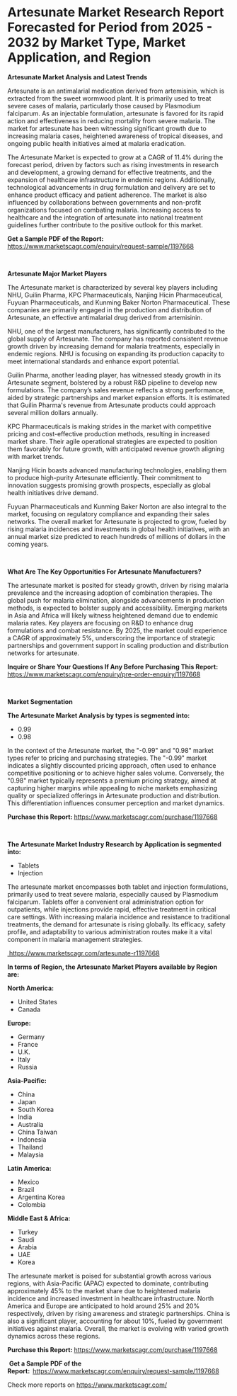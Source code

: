 <p><h1>Artesunate Market Research Report Forecasted for Period from 2025 -  2032 by Market Type, Market Application, and Region</h1></p><p><strong>Artesunate Market Analysis and Latest Trends</strong></p>
<p><p>Artesunate is an antimalarial medication derived from artemisinin, which is extracted from the sweet wormwood plant. It is primarily used to treat severe cases of malaria, particularly those caused by Plasmodium falciparum. As an injectable formulation, artesunate is favored for its rapid action and effectiveness in reducing mortality from severe malaria. The market for artesunate has been witnessing significant growth due to increasing malaria cases, heightened awareness of tropical diseases, and ongoing public health initiatives aimed at malaria eradication.</p><p>The Artesunate Market is expected to grow at a CAGR of 11.4% during the forecast period, driven by factors such as rising investments in research and development, a growing demand for effective treatments, and the expansion of healthcare infrastructure in endemic regions. Additionally, technological advancements in drug formulation and delivery are set to enhance product efficacy and patient adherence. The market is also influenced by collaborations between governments and non-profit organizations focused on combating malaria. Increasing access to healthcare and the integration of artesunate into national treatment guidelines further contribute to the positive outlook for this market.</p></p>
<p><strong>Get a Sample PDF of the Report:&nbsp;</strong> <a href="https://www.marketscagr.com/enquiry/request-sample/1197668?utm_campaign=2176&utm_medium=2&utm_source=Github&utm_content=ia&utm_term=08032025&utm_id=artesunate">https://www.marketscagr.com/enquiry/request-sample/1197668</a></p>
<p>&nbsp;</p>
<p><strong>Artesunate Major Market Players</strong></p>
<p><p>The Artesunate market is characterized by several key players including NHU, Guilin Pharma, KPC Pharmaceuticals, Nanjing Hicin Pharmaceutical, Fuyuan Pharmaceuticals, and Kunming Baker Norton Pharmaceutical. These companies are primarily engaged in the production and distribution of Artesunate, an effective antimalarial drug derived from artemisinin.</p><p>NHU, one of the largest manufacturers, has significantly contributed to the global supply of Artesunate. The company has reported consistent revenue growth driven by increasing demand for malaria treatments, especially in endemic regions. NHU is focusing on expanding its production capacity to meet international standards and enhance export potential.</p><p>Guilin Pharma, another leading player, has witnessed steady growth in its Artesunate segment, bolstered by a robust R&D pipeline to develop new formulations. The company’s sales revenue reflects a strong performance, aided by strategic partnerships and market expansion efforts. It is estimated that Guilin Pharma's revenue from Artesunate products could approach several million dollars annually.</p><p>KPC Pharmaceuticals is making strides in the market with competitive pricing and cost-effective production methods, resulting in increased market share. Their agile operational strategies are expected to position them favorably for future growth, with anticipated revenue growth aligning with market trends.</p><p>Nanjing Hicin boasts advanced manufacturing technologies, enabling them to produce high-purity Artesunate efficiently. Their commitment to innovation suggests promising growth prospects, especially as global health initiatives drive demand.</p><p>Fuyuan Pharmaceuticals and Kunming Baker Norton are also integral to the market, focusing on regulatory compliance and expanding their sales networks. The overall market for Artesunate is projected to grow, fueled by rising malaria incidences and investments in global health initiatives, with an annual market size predicted to reach hundreds of millions of dollars in the coming years.</p></p>
<p>&nbsp;</p>
<p><strong>What Are The Key Opportunities For Artesunate Manufacturers?</strong></p>
<p><p>The artesunate market is posited for steady growth, driven by rising malaria prevalence and the increasing adoption of combination therapies. The global push for malaria elimination, alongside advancements in production methods, is expected to bolster supply and accessibility. Emerging markets in Asia and Africa will likely witness heightened demand due to endemic malaria rates. Key players are focusing on R&D to enhance drug formulations and combat resistance. By 2025, the market could experience a CAGR of approximately 5%, underscoring the importance of strategic partnerships and government support in scaling production and distribution networks for artesunate.</p></p>
<p><strong>Inquire or Share Your Questions If Any Before Purchasing This Report:</strong> <a href="https://www.marketscagr.com/enquiry/pre-order-enquiry/1197668?utm_campaign=2176&utm_medium=2&utm_source=Github&utm_content=ia&utm_term=08032025&utm_id=artesunate">https://www.marketscagr.com/enquiry/pre-order-enquiry/1197668</a></p>
<p>&nbsp;</p>
<p><strong>Market Segmentation</strong></p>
<p><strong>The Artesunate Market Analysis by types is segmented into:</strong></p>
<p><ul><li>0.99</li><li>0.98</li></ul></p>
<p><p>In the context of the Artesunate market, the "-0.99" and "0.98" market types refer to pricing and purchasing strategies. The "-0.99" market indicates a slightly discounted pricing approach, often used to enhance competitive positioning or to achieve higher sales volume. Conversely, the "0.98" market typically represents a premium pricing strategy, aimed at capturing higher margins while appealing to niche markets emphasizing quality or specialized offerings in Artesunate production and distribution. This differentiation influences consumer perception and market dynamics.</p></p>
<p><strong>Purchase this Report:&nbsp;</strong><a href="https://www.marketscagr.com/purchase/1197668?utm_campaign=2176&utm_medium=2&utm_source=Github&utm_content=ia&utm_term=08032025&utm_id=artesunate">https://www.marketscagr.com/purchase/1197668</a></p>
<p>&nbsp;</p>
<p><strong>The Artesunate Market Industry Research by Application is segmented into:</strong></p>
<p><ul><li>Tablets</li><li>Injection</li></ul></p>
<p><p>The artesunate market encompasses both tablet and injection formulations, primarily used to treat severe malaria, especially caused by Plasmodium falciparum. Tablets offer a convenient oral administration option for outpatients, while injections provide rapid, effective treatment in critical care settings. With increasing malaria incidence and resistance to traditional treatments, the demand for artesunate is rising globally. Its efficacy, safety profile, and adaptability to various administration routes make it a vital component in malaria management strategies.</p></p>
<p><a href="https://www.marketscagr.com/artesunate-r1197668?utm_campaign=2176&utm_medium=2&utm_source=Github&utm_content=ia&utm_term=08032025&utm_id=artesunate">&nbsp;https://www.marketscagr.com/artesunate-r1197668</a></p>
<p><strong>In terms of Region, the Artesunate Market Players available by Region are:</strong></p>
<p>
    <p> <strong> North America: </strong>
        <ul>
            <li>United States</li>
            <li>Canada</li>
        </ul>
        </p> 
    <p> <strong> Europe: </strong>
        <ul>
            <li>Germany</li>
            <li>France</li>
            <li>U.K.</li>
            <li>Italy</li>
            <li>Russia</li>
        </ul>
        </p> 
    <p> <strong> Asia-Pacific: </strong>
        <ul>
            <li>China</li>
            <li>Japan</li>
            <li>South Korea</li>
            <li>India</li>
            <li>Australia</li>
            <li>China Taiwan</li>
            <li>Indonesia</li>
            <li>Thailand</li>
            <li>Malaysia</li>
        </ul>
        </p> 
    <p> <strong> Latin America: </strong>
        <ul>
            <li>Mexico</li>
            <li>Brazil</li>
            <li>Argentina Korea</li>
            <li>Colombia</li>
        </ul>
        </p> 
    <p> <strong> Middle East & Africa: </strong>
        <ul>
            <li>Turkey</li>
            <li>Saudi</li>
            <li>Arabia</li>
            <li>UAE</li>
            <li>Korea</li>
        </ul>
    </p>
    </p>
<p><p>The artesunate market is poised for substantial growth across various regions, with Asia-Pacific (APAC) expected to dominate, contributing approximately 45% to the market share due to heightened malaria incidence and increased investment in healthcare infrastructure. North America and Europe are anticipated to hold around 25% and 20% respectively, driven by rising awareness and strategic partnerships. China is also a significant player, accounting for about 10%, fueled by government initiatives against malaria. Overall, the market is evolving with varied growth dynamics across these regions.</p></p>
<p><strong>Purchase this Report: </strong><a href="https://www.marketscagr.com/purchase/1197668?utm_campaign=2176&utm_medium=2&utm_source=Github&utm_content=ia&utm_term=08032025&utm_id=artesunate">https://www.marketscagr.com/purchase/1197668</a></p>
<p>&nbsp;<strong>Get a Sample PDF of the Report:&nbsp;&nbsp;</strong><a href="https://www.marketscagr.com/enquiry/request-sample/1197668?utm_campaign=2176&utm_medium=2&utm_source=Github&utm_content=ia&utm_term=08032025&utm_id=artesunate">https://www.marketscagr.com/enquiry/request-sample/1197668</a></p>
<p><strong></strong></p>
<p>Check more reports on <a href="https://www.marketscagr.com/?utm_campaign=2176&utm_medium=2&utm_source=Github&utm_content=ia&utm_term=08032025&utm_id=artesunate">https://www.marketscagr.com/</a></p>